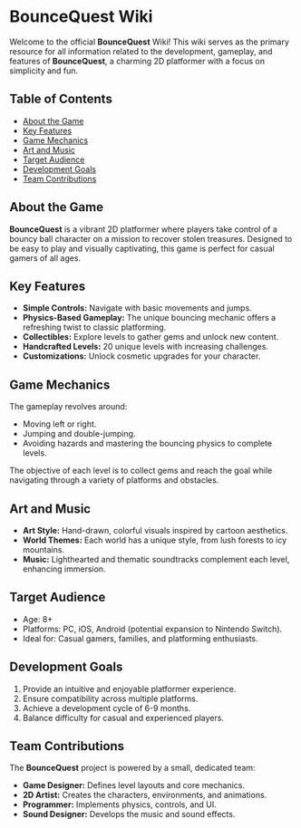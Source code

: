 # BounceQuest Wiki

Welcome to the official **BounceQuest** Wiki! This wiki serves as the primary resource for all information related to the development, gameplay, and features of **BounceQuest**, a charming 2D platformer with a focus on simplicity and fun.

## Table of Contents

- [About the Game](#about-the-game)
- [Key Features](#key-features)
- [Game Mechanics](#game-mechanics)
- [Art and Music](#art-and-music)
- [Target Audience](#target-audience)
- [Development Goals](#development-goals)
- [Team Contributions](#team-contributions)

## About the Game

**BounceQuest** is a vibrant 2D platformer where players take control of a bouncy ball character on a mission to recover stolen treasures. Designed to be easy to play and visually captivating, this game is perfect for casual gamers of all ages.

## Key Features

- **Simple Controls:** Navigate with basic movements and jumps.
- **Physics-Based Gameplay:** The unique bouncing mechanic offers a refreshing twist to classic platforming.
- **Collectibles:** Explore levels to gather gems and unlock new content.
- **Handcrafted Levels:** 20 unique levels with increasing challenges.
- **Customizations:** Unlock cosmetic upgrades for your character.

## Game Mechanics

The gameplay revolves around:
- Moving left or right.
- Jumping and double-jumping.
- Avoiding hazards and mastering the bouncing physics to complete levels.

The objective of each level is to collect gems and reach the goal while navigating through a variety of platforms and obstacles.

## Art and Music

- **Art Style:** Hand-drawn, colorful visuals inspired by cartoon aesthetics.
- **World Themes:** Each world has a unique style, from lush forests to icy mountains.
- **Music:** Lighthearted and thematic soundtracks complement each level, enhancing immersion.

## Target Audience

- Age: 8+
- Platforms: PC, iOS, Android (potential expansion to Nintendo Switch).
- Ideal for: Casual gamers, families, and platforming enthusiasts.

## Development Goals

1. Provide an intuitive and enjoyable platformer experience.
2. Ensure compatibility across multiple platforms.
3. Achieve a development cycle of 6-9 months.
4. Balance difficulty for casual and experienced players.

## Team Contributions

The **BounceQuest** project is powered by a small, dedicated team:
- **Game Designer:** Defines level layouts and core mechanics.
- **2D Artist:** Creates the characters, environments, and animations.
- **Programmer:** Implements physics, controls, and UI.
- **Sound Designer:** Develops the music and sound effects.
